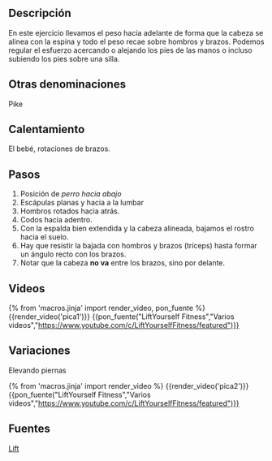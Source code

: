## Descripción

En este ejercicio llevamos el peso hacia adelante de forma que la cabeza se alinea con la espina y todo el peso recae sobre hombros y brazos. Podemos regular el esfuerzo acercando o alejando los pies de las manos o incluso subiendo los pies sobre una silla.

## Otras denominaciones

Pike

## Calentamiento

El bebé, rotaciones de brazos.

## Pasos

1. Posición de *perro hacia abajo*
2. Escápulas planas y hacia a la lumbar
3. Hombros rotados hacia atrás.
4. Codos hacia adentro.
5. Con la espalda bien extendida y la cabeza alineada, bajamos el rostro hacia el suelo.
6. Hay que resistir la bajada con hombros y brazos (tríceps) hasta formar un ángulo recto con los brazos.
7. Notar que la cabeza **no va** entre los brazos, sino por delante.

## Videos

{% from 'macros.jinja' import render_video, pon_fuente %}
{{render_video('pica1')}}
{{pon_fuente("LiftYourself Fitness","Varios videos","https://www.youtube.com/c/LiftYourselfFitness/featured")}}
## Variaciones

Elevando piernas

{% from 'macros.jinja' import render_video %}
{{render_video('pica2')}}
{{pon_fuente("LiftYourself Fitness","Varios videos","https://www.youtube.com/c/LiftYourselfFitness/featured")}}
## Fuentes

[Lift](/varios/fuentes/#lift)